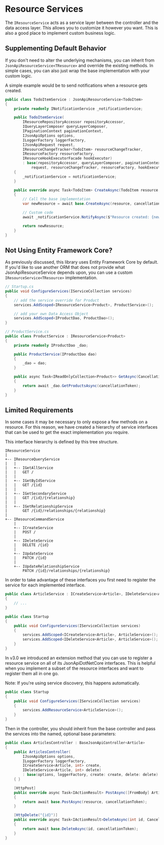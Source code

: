 # Resource Services

The `IResourceService` acts as a service layer between the controller and the data access layer.
This allows you to customize it however you want. This is also a good place to implement custom business logic.

## Supplementing Default Behavior

If you don't need to alter the underlying mechanisms, you can inherit from `JsonApiResourceService<TResource>` and override the existing methods.
In simple cases, you can also just wrap the base implementation with your custom logic.

A simple example would be to send notifications when a resource gets created.

```c#
public class TodoItemService : JsonApiResourceService<TodoItem>
{
    private readonly INotificationService _notificationService;

    public TodoItemService(
        IResourceRepositoryAccessor repositoryAccessor,
        IQueryLayerComposer queryLayerComposer,
        IPaginationContext paginationContext,
        IJsonApiOptions options,
        ILoggerFactory loggerFactory,
        IJsonApiRequest request,
        IResourceChangeTracker<TodoItem> resourceChangeTracker,
        IResourceFactory resourceFactory,
        IResourceHookExecutorFacade hookExecutor)
        : base(repositoryAccessor, queryLayerComposer, paginationContext, options, loggerFactory,
            request, resourceChangeTracker, resourceFactory, hookExecutor)
    {
        _notificationService = notificationService;
    }

    public override async Task<TodoItem> CreateAsync(TodoItem resource, CancellationToken cancellationToken)
    {
        // Call the base implementation
        var newResource = await base.CreateAsync(resource, cancellationToken);

        // Custom code
        await _notificationService.NotifyAsync($"Resource created: {newResource.StringId}");

        return newResource;
    }
}
```

## Not Using Entity Framework Core?

As previously discussed, this library uses Entity Framework Core by default.
If you'd like to use another ORM that does not provide what JsonApiResourceService depends upon, you can use a custom `IResourceService<TResource>` implementation.

```c#
// Startup.cs
public void ConfigureServices(IServiceCollection services)
{
    // add the service override for Product
    services.AddScoped<IResourceService<Product>, ProductService>();

    // add your own Data Access Object
    services.AddScoped<IProductDao, ProductDao>();
}

// ProductService.cs
public class ProductService : IResourceService<Product>
{
    private readonly IProductDao _dao;

    public ProductService(IProductDao dao)
    {
        _dao = dao;
    }

    public async Task<IReadOnlyCollection<Product>> GetAsync(CancellationToken cancellationToken)
    {
        return await _dao.GetProductsAsync(cancellationToken);
    }
}
```

## Limited Requirements

In some cases it may be necessary to only expose a few methods on a resource. For this reason, we have created a hierarchy of service interfaces that can be used to get the exact implementation you require.

This interface hierarchy is defined by this tree structure.

```
IResourceService
|
+-- IResourceQueryService
|   |
|   +-- IGetAllService
|   |   GET /
|   |
|   +-- IGetByIdService
|   |   GET /{id}
|   |
|   +-- IGetSecondaryService
|   |   GET /{id}/{relationship}
|   |
|   +-- IGetRelationshipService
|       GET /{id}/relationships/{relationship}
|
+-- IResourceCommandService
    |
    +-- ICreateService
    |   POST /
    |
    +-- IDeleteService
    |   DELETE /{id}
    |
    +-- IUpdateService
    |   PATCH /{id}
    |
    +-- IUpdateRelationshipService
        PATCH /{id}/relationships/{relationship}
```

In order to take advantage of these interfaces you first need to register the service for each implemented interface.

```c#
public class ArticleService : ICreateService<Article>, IDeleteService<Article>
{
    // ...
}

public class Startup
{
    public void ConfigureServices(IServiceCollection services)
    {
        services.AddScoped<ICreateService<Article>, ArticleService>();
        services.AddScoped<IDeleteService<Article>, ArticleService>();
    }
}
```

In v3.0 we introduced an extension method that you can use to register a resource service on all of its JsonApiDotNetCore interfaces.
This is helpful when you implement a subset of the resource interfaces and want to register them all in one go.

Note: If you're using service discovery, this happens automatically.

```c#
public class Startup
{
    public void ConfigureServices(IServiceCollection services)
    {
        services.AddResourceService<ArticleService>();
    }
}
```

Then in the controller, you should inherit from the base controller and pass the services into the named, optional base parameters:

```c#
public class ArticlesController : BaseJsonApiController<Article>
{
    public ArticlesController(
        IJsonApiOptions options,
        ILoggerFactory loggerFactory,
        ICreateService<Article, int> create,
        IDeleteService<Article, int> delete)
        : base(options, loggerFactory, create: create, delete: delete)
    { }

    [HttpPost]
    public override async Task<IActionResult> PostAsync([FromBody] Article resource, CancellationToken cancellationToken)
    {
        return await base.PostAsync(resource, cancellationToken);
    }

    [HttpDelete("{id}")]
    public override async Task<IActionResult>DeleteAsync(int id, CancellationToken cancellationToken)
    {
        return await base.DeleteAsync(id, cancellationToken);
    }
}
```
